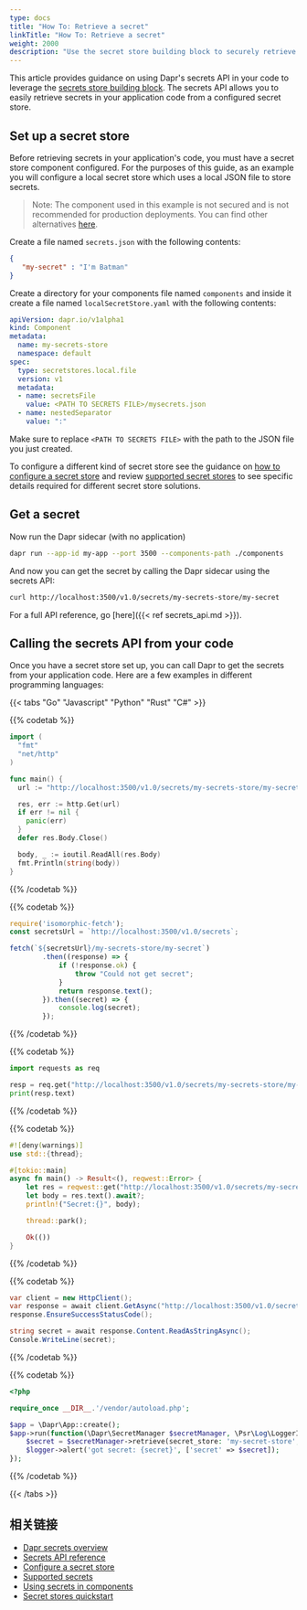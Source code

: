 ```yaml
---
type: docs
title: "How To: Retrieve a secret"
linkTitle: "How To: Retrieve a secret"
weight: 2000
description: "Use the secret store building block to securely retrieve a secret"
---
```


This article provides guidance on using Dapr's secrets API in your code to leverage the [secrets store building block]({{X30X}}). The secrets API allows you to easily retrieve secrets in your application code from a configured secret store.

## Set up a secret store

Before retrieving secrets in your application's code, you must have a secret store component configured. For the purposes of this guide, as an example you will configure a local secret store which uses a local JSON file to store secrets.
> Note: The component used in this example is not secured and is not recommended for production deployments. You can find other alternatives [here]({{X27X}}).

Create a file named `secrets.json` with the following contents:

```json
{
   "my-secret" : "I'm Batman"
}
```

Create a directory for your components file named `components` and inside it create a file named `localSecretStore.yaml` with the following contents:

```yaml
apiVersion: dapr.io/v1alpha1
kind: Component
metadata:
  name: my-secrets-store
  namespace: default
spec:
  type: secretstores.local.file
  version: v1
  metadata:
  - name: secretsFile
    value: <PATH TO SECRETS FILE>/mysecrets.json
  - name: nestedSeparator
    value: ":"
```

Make sure to replace `<PATH TO SECRETS FILE>` with the path to the JSON file you just created.

To configure a different kind of secret store see the guidance on [how to configure a secret store]({{X40X}}) and review [supported secret stores]({{X41X}}) to see specific details required for different secret store solutions.
## Get a secret

Now run the Dapr sidecar (with no application)

```bash
dapr run --app-id my-app --port 3500 --components-path ./components
```

And now you can get the secret by calling the Dapr sidecar using the secrets API:

```bash
curl http://localhost:3500/v1.0/secrets/my-secrets-store/my-secret
```

For a full API reference, go [here]({{< ref secrets_api.md >}}).

## Calling the secrets API from your code

Once you have a secret store set up, you can call Dapr to get the secrets from your application code. Here are a few examples in different programming languages:

{{< tabs "Go" "Javascript" "Python" "Rust" "C#" >}}

{{% codetab %}}
```Go
import (
  "fmt"
  "net/http"
)

func main() {
  url := "http://localhost:3500/v1.0/secrets/my-secrets-store/my-secret"

  res, err := http.Get(url)
  if err != nil {
    panic(err)  
  }
  defer res.Body.Close()

  body, _ := ioutil.ReadAll(res.Body)
  fmt.Println(string(body))
}
```

{{% /codetab %}}

{{% codetab %}}

```javascript
require('isomorphic-fetch');
const secretsUrl = `http://localhost:3500/v1.0/secrets`;

fetch(`${secretsUrl}/my-secrets-store/my-secret`)
        .then((response) => {
            if (!response.ok) {
                throw "Could not get secret";
            }
            return response.text();
        }).then((secret) => {
            console.log(secret);
        });
```

{{% /codetab %}}

{{% codetab %}}

```python
import requests as req

resp = req.get("http://localhost:3500/v1.0/secrets/my-secrets-store/my-secret")
print(resp.text)
```

{{% /codetab %}}


{{% codetab %}}

```rust
#![deny(warnings)]
use std::{thread};

#[tokio::main]
async fn main() -> Result<(), reqwest::Error> {
    let res = reqwest::get("http://localhost:3500/v1.0/secrets/my-secrets-store/my-secret").await?;
    let body = res.text().await?;
    println!("Secret:{}", body);

    thread::park();

    Ok(())
}
```

{{% /codetab %}}

{{% codetab %}}

```csharp
var client = new HttpClient();
var response = await client.GetAsync("http://localhost:3500/v1.0/secrets/my-secrets-store/my-secret");
response.EnsureSuccessStatusCode();

string secret = await response.Content.ReadAsStringAsync();
Console.WriteLine(secret);
```
{{% /codetab %}}

{{% codetab %}}

```php
<?php

require_once __DIR__.'/vendor/autoload.php';

$app = \Dapr\App::create();
$app->run(function(\Dapr\SecretManager $secretManager, \Psr\Log\LoggerInterface $logger) {
    $secret = $secretManager->retrieve(secret_store: 'my-secret-store', name: 'my-secret');
    $logger->alert('got secret: {secret}', ['secret' => $secret]);
});
```

{{% /codetab %}}

{{< /tabs >}}

## 相关链接

- [Dapr secrets overview]({{X15X}})
- [Secrets API reference]({{X17X}})
- [Configure a secret store]({{X19X}})
- [Supported secrets]({{X21X}})
- [Using secrets in components]({{X23X}})
- [Secret stores quickstart](https://github.com/dapr/quickstarts/tree/master/secretstore)
